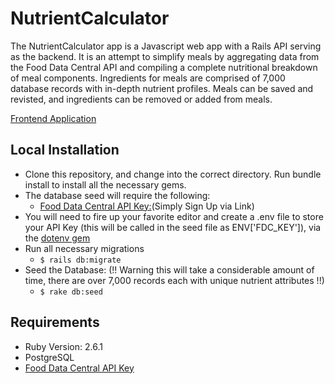 # NutrientCalculator
The NutrientCalculator app is a Javascript web app with a Rails API serving as the backend. It is an attempt to simplify meals by aggregating data from the Food Data Central API and compiling a complete nutritional breakdown of meal components.  Ingredients for meals are comprised of 7,000 database records with in-depth nutrient profiles.  Meals can be saved and revisted, and ingredients can be removed or added from meals. 

<a href='https://github.com/antimonysayz/NutrientCalculator_Frontend'>Frontend Application</a>


## Local Installation
- Clone this repository, and change into the correct directory.  Run bundle install to install all the necessary gems.  
- The database seed will require the following:
  + <a href="https://fdc.nal.usda.gov/api-key-signup.html">Food Data Central API Key:</a>(Simply Sign Up via Link)
- You will need to fire up your favorite editor and create a .env file to store your API Key (this will be called in the seed file as ENV['FDC_KEY']), via the <a href="https://github.com/bkeepers/dotenv">dotenv gem</a>
- Run all necessary migrations  
  + ```$ rails db:migrate```
- Seed the Database: (!! Warning this will take a considerable amount of time, there are over 7,000 records each with unique nutrient attributes !!) 
  + ```$ rake db:seed``` 


## Requirements
- Ruby Version: 2.6.1
- PostgreSQL
- <a href="https://fdc.nal.usda.gov/api-key-signup.html">Food Data Central API Key</a>

